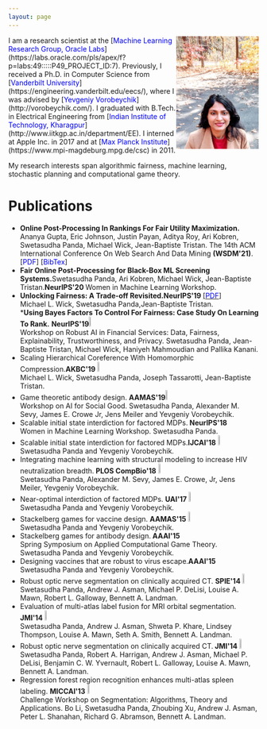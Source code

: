 ```yaml
---
layout: page
---
```

<img style="float: right;" src="assets/img/profile_picture_2.jpg" width="33%" height="33%">
I am a research scientist at the [<span style="color:blue">Machine Learning Research Group, Oracle Labs</span>](https://labs.oracle.com/pls/apex/f?p=labs:49:::::P49_PROJECT_ID:7). Previously, I received a Ph.D. in Computer Science from [<span style="color:blue">Vanderbilt University</span>](https://engineering.vanderbilt.edu/eecs/), where I was advised by [<span style="color:blue">Yevgeniy Vorobeychik</span>](http://vorobeychik.com/).
I graduated with B.Tech. in Electrical Engineering from [<span style="color:blue">Indian Institute of Technology, Kharagpur</span>](http://www.iitkgp.ac.in/department/EE). I interned at Apple Inc. in 2017 and at  [<span style="color:blue">Max Planck Institute</span>](https://www.mpi-magdeburg.mpg.de/csc) in 2011.

My research interests span algorithmic fairness, machine learning, stochastic planning and computational game theory. 

# Publications

* <b>Online Post-Processing In Rankings For Fair Utility Maximization.</b> Ananya Gupta, Eric Johnson, Justin Payan, Aditya Roy, Ari Kobren, Swetasudha Panda, Michael Wick, Jean-Baptiste Tristan. The 14th ACM International Conference On Web Search And Data Mining <b>(WSDM'21)</b>. [<span style="color:blue">PDF</span>] [<span style="color:blue">BibTex</span>]<br />
* <b>Fair Online Post-Processing for Black-Box ML Screening Systems.</b>Swetasudha Panda, Ari Kobren, Michael Wick, Jean-Baptiste Tristan.<b>NeurIPS'20 </b> Women in Machine Learning Workshop.<br />
* <b>Unlocking Fairness: A Trade-off Revisited.</b><b>NeurIPS'19 </b> [[<span style="color:blue">PDF</span>]](https://papers.nips.cc/paper/9082-unlocking-fairness-a-trade-off-revisited.pdf)<br />Michael L. Wick, Swetasudha Panda,Jean-Baptiste Tristan. <br />
*<b>Using Bayes Factors To Control For Fairness: Case Study On Learning To Rank.</b> <b> NeurIPS'19</b>[<img src="pdf_icon.png" width="4%" height="4%">](http://swetapanda.github.io/menu/robust19.pdf)<br /> Workshop on Robust AI in Financial Services: Data, Fairness, Explainability, Trustworthiness, and Privacy.
Swetasudha Panda, Jean-Baptiste Tristan, Michael Wick, Haniyeh Mahmoudian and Pallika Kanani.
* Scaling Hierarchical Coreference With Homomorphic Compression.<b>AKBC'19 </b> [<img src="pdf_icon.png" width="4%" height="4%">](https://openreview.net/pdf?id=H1gwRx5T6Q)<br />Michael L. Wick, Swetasudha Panda, Joseph Tassarotti, Jean-Baptiste Tristan.
* Game theoretic antibody design. <b> AAMAS'19</b>[<img src="pdf_icon.png" width="4%" height="4%">](http://swetapanda.github.io/menu/Game_theory_ab_design.pdf
) <br />
Workshop on AI for Social Good.
Swetasudha Panda, Alexander M. Sevy, James E. Crowe Jr, Jens Meiler and Yevgeniy Vorobeychik.
* Scalable initial state interdiction for factored MDPs.<b> NeurIPS'18</b> <br />
Women in Machine Learning Workshop. 
Swetasudha Panda.
* Scalable initial state interdiction for factored MDPs.<b>IJCAI'18</b> [<img src="pdf_icon.png" width="4%" height="4%">](https://www.ijcai.org/proceedings/2018/0667.pdf)<br />
 Swetasudha Panda and Yevgeniy Vorobeychik.
* Integrating machine learning with structural modeling to increase HIV neutralization breadth.<b> PLOS CompBio'18</b> [<img src="pdf_icon.png" width="4%" height="4%">](https://journals.plos.org/ploscompbiol/article/file?id=10.1371/journal.pcbi.1005999&type=printable)<br />
Swetasudha Panda, Alexander M. Sevy, James E. Crowe, Jr, Jens Meiler, Yevgeniy Vorobeychik.
* Near-optimal interdiction of factored MDPs. <b>UAI'17</b> [<img src="pdf_icon.png" width="4%" height="4%">](http://www.auai.org/uai2017/proceedings/papers/62.pdf)<br />
Swetasudha Panda and Yevgeniy Vorobeychik.
* Stackelberg games for vaccine design. <b>AAMAS'15</b> [<img src="pdf_icon.png" width="4%" height="4%">](http://www.vorobeychik.com/2015/abdesign.pdf)<br />
Swetasudha Panda and Yevgeniy Vorobeychik.
* Stackelberg games for antibody design.<b> AAAI'15 </b>  <br />
Spring Symposium on Applied Computational Game Theory. 
Swetasudha Panda and Yevgeniy Vorobeychik.
* Designing vaccines that are robust to virus escape.<b>AAAI'15</b> <br />
Swetasudha Panda and Yevgeniy Vorobeychik.
* Robust optic nerve segmentation on clinically acquired CT. <b>SPIE'14</b> [<img src="pdf_icon.png" width="4%" height="4%">](https://www.ncbi.nlm.nih.gov/pmc/articles/PMC4013110/pdf/nihms550000.pdf)<br />
Swetasudha Panda, Andrew J. Asman, Michael P. DeLisi, Louise A. Mawn, Robert L. Galloway,
Bennett A. Landman.
* Evaluation of multi-atlas label fusion for MRI orbital segmentation. <b> JMI'14</b> [<img src="pdf_icon.png" width="4%" height="4%">](https://www.ncbi.nlm.nih.gov/pmc/articles/PMC4280790/pdf/JMI-001-024002.pdf)<br />
Swetasudha Panda, Andrew J. Asman, Shweta P. Khare, Lindsey Thompson, Louise A. Mawn, Seth
A. Smith, Bennett A. Landman.
* Robust optic nerve segmentation on clinically acquired CT.<b> JMI'14</b> [<img src="pdf_icon.png" width="4%" height="4%">](https://www.ncbi.nlm.nih.gov/pmc/articles/PMC4013110/pdf/nihms550000.pdf)<br />
Swetasudha Panda, Robert A. Harrigan, Andrew J. Asman, Michael P. DeLisi, Benjamin C. W.
Yvernault, Robert L. Galloway, Louise A. Mawn, Bennett A. Landman.
* Regression forest region recognition enhances multi-atlas spleen labeling.  <b>MICCAI'13</b> [<img src="pdf_icon.png" width="4%" height="4%">](http://citeseerx.ist.psu.edu/viewdoc/download?doi=10.1.1.701.232&rep=rep1&type=pdf)<br />Challenge Workshop on Segmentation: Algorithms, Theory and Applications. 
Bo Li, Swetasudha Panda, Zhoubing Xu, Andrew J. Asman, Peter L. Shanahan, Richard G. Abramson,
Bennett A. Landman.





